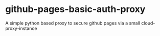 # github-pages-basic-auth-proxy
A simple python based proxy to secure github pages via a small cloud-proxy-instance
